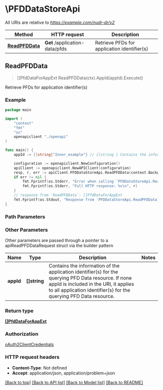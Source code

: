 # \PFDDataStoreApi

All URIs are relative to *https://example.com/nudr-dr/v2*

Method | HTTP request | Description
------------- | ------------- | -------------
[**ReadPFDData**](PFDDataStoreApi.md#ReadPFDData) | **Get** /application-data/pfds | Retrieve PFDs for application identifier(s)



## ReadPFDData

> []PfdDataForAppExt ReadPFDData(ctx).AppId(appId).Execute()

Retrieve PFDs for application identifier(s)

### Example

```go
package main

import (
    "context"
    "fmt"
    "os"
    openapiclient "./openapi"
)

func main() {
    appId := []string{"Inner_example"} // []string | Contains the information of the application identifier(s) for the querying PFD Data resource. If none appId is included in the URI, it applies to all application identifier(s) for the querying PFD Data resource. (optional)

    configuration := openapiclient.NewConfiguration()
    apiClient := openapiclient.NewAPIClient(configuration)
    resp, r, err := apiClient.PFDDataStoreApi.ReadPFDData(context.Background()).AppId(appId).Execute()
    if err != nil {
        fmt.Fprintf(os.Stderr, "Error when calling `PFDDataStoreApi.ReadPFDData``: %v\n", err)
        fmt.Fprintf(os.Stderr, "Full HTTP response: %v\n", r)
    }
    // response from `ReadPFDData`: []PfdDataForAppExt
    fmt.Fprintf(os.Stdout, "Response from `PFDDataStoreApi.ReadPFDData`: %v\n", resp)
}
```

### Path Parameters



### Other Parameters

Other parameters are passed through a pointer to a apiReadPFDDataRequest struct via the builder pattern


Name | Type | Description  | Notes
------------- | ------------- | ------------- | -------------
 **appId** | **[]string** | Contains the information of the application identifier(s) for the querying PFD Data resource. If none appId is included in the URI, it applies to all application identifier(s) for the querying PFD Data resource. | 

### Return type

[**[]PfdDataForAppExt**](PfdDataForAppExt.md)

### Authorization

[oAuth2ClientCredentials](../README.md#oAuth2ClientCredentials)

### HTTP request headers

- **Content-Type**: Not defined
- **Accept**: application/json, application/problem+json

[[Back to top]](#) [[Back to API list]](../README.md#documentation-for-api-endpoints)
[[Back to Model list]](../README.md#documentation-for-models)
[[Back to README]](../README.md)


